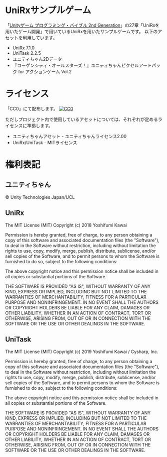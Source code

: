 # UniRxサンプルゲーム


「[Unityゲーム プログラミング・バイブル 2nd Generation](https://www.borndigital.co.jp/book/22432.html)」の27章「UniRxを用いたゲーム開発」で用いているUniRxを用いたサンプルゲームです。
以下のアセットを利用しています。

* UniRx 7.1.0
* UniTask 2.2.5
* ユニティちゃん2Dデータ
* 『コーゲンシティ・オールスターズ！』ユニティちゃんピクセルアートパック for アクションゲーム Vol.2


# ライセンス

「CC0」にて配布します。
[![CC0](http://i.creativecommons.org/p/zero/1.0/88x31.png "CC0")](http://creativecommons.org/publicdomain/zero/1.0/deed.ja)


ただしプロジェクト内で使用しているアセットについては、それぞれが定めるライセンスに準拠します。

* ユニティちゃんアセット - ユニティちゃんライセンス2.00
* UniRx/UniTask - MITライセンス


# 権利表記

## ユニティちゃん

© Unity Technologies Japan/UCL

## UniRx
The MIT License (MIT)
Copyright (c) 2018 Yoshifumi Kawai

Permission is hereby granted, free of charge, to any person obtaining a copy
of this software and associated documentation files (the "Software"), to deal
in the Software without restriction, including without limitation the rights
to use, copy, modify, merge, publish, distribute, sublicense, and/or sell
copies of the Software, and to permit persons to whom the Software is
furnished to do so, subject to the following conditions:

The above copyright notice and this permission notice shall be included in all
copies or substantial portions of the Software.

THE SOFTWARE IS PROVIDED "AS IS", WITHOUT WARRANTY OF ANY KIND, EXPRESS OR
IMPLIED, INCLUDING BUT NOT LIMITED TO THE WARRANTIES OF MERCHANTABILITY,
FITNESS FOR A PARTICULAR PURPOSE AND NONINFRINGEMENT. IN NO EVENT SHALL THE
AUTHORS OR COPYRIGHT HOLDERS BE LIABLE FOR ANY CLAIM, DAMAGES OR OTHER
LIABILITY, WHETHER IN AN ACTION OF CONTRACT, TORT OR OTHERWISE, ARISING FROM,
OUT OF OR IN CONNECTION WITH THE SOFTWARE OR THE USE OR OTHER DEALINGS IN THE
SOFTWARE.

## UniTask

The MIT License (MIT)
Copyright (c) 2019 Yoshifumi Kawai / Cysharp, Inc.

Permission is hereby granted, free of charge, to any person obtaining a copy
of this software and associated documentation files (the "Software"), to deal
in the Software without restriction, including without limitation the rights
to use, copy, modify, merge, publish, distribute, sublicense, and/or sell
copies of the Software, and to permit persons to whom the Software is
furnished to do so, subject to the following conditions:

The above copyright notice and this permission notice shall be included in all
copies or substantial portions of the Software.

THE SOFTWARE IS PROVIDED "AS IS", WITHOUT WARRANTY OF ANY KIND, EXPRESS OR
IMPLIED, INCLUDING BUT NOT LIMITED TO THE WARRANTIES OF MERCHANTABILITY,
FITNESS FOR A PARTICULAR PURPOSE AND NONINFRINGEMENT. IN NO EVENT SHALL THE
AUTHORS OR COPYRIGHT HOLDERS BE LIABLE FOR ANY CLAIM, DAMAGES OR OTHER
LIABILITY, WHETHER IN AN ACTION OF CONTRACT, TORT OR OTHERWISE, ARISING FROM,
OUT OF OR IN CONNECTION WITH THE SOFTWARE OR THE USE OR OTHER DEALINGS IN THE
SOFTWARE.
